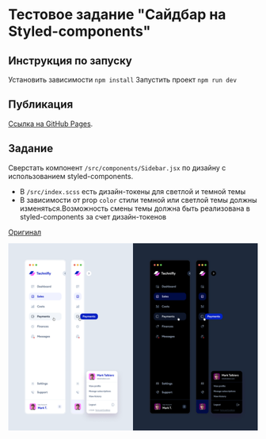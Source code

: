# Тестовое задание "Сайдбар на Styled-components"

## Инструкция по запуску

Установить зависимости `npm install`
Запустить проект `npm run dev`

## Публикация

[Ссылка на GitHub Pages]().

## Задание

Сверстать компонент `/src/components/Sidebar.jsx` по дизайну c использованием styled-components.

- В `/src/index.scss` есть дизайн-токены для светлой и темной темы
- В зависимости от prop `color` стили темной или светлой темы должны изменяться.Возможность смены темы должна быть реализована в styled-components за счет дизайн-токенов

[Оригинал](https://dribbble.com/shots/18111119-Collapsing-Sidebar-Navigation-Light-and-Dark-mode)

![Прототип](./src/assets/design.png)
